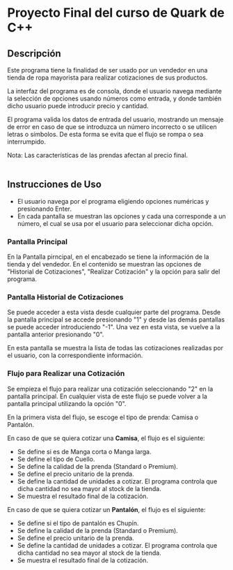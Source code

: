 # Proyecto Final del curso de Quark de C++
## Descripción
Este programa tiene la finalidad de ser usado por un vendedor en una tienda de ropa mayorista para realizar cotizaciones de sus productos.

La interfaz del programa es de consola, donde el usuario navega mediante la selección de opciones usando números como entrada, y donde también dicho usuario puede introducir precio y cantidad.

El programa valida los datos de entrada del usuario, mostrando un mensaje de error en caso de que se introduzca un número incorrecto o se utilicen letras o símbolos. De esta forma se evita que el flujo se rompa o sea interrumpido.

Nota: Las características de las prendas afectan al precio final. 
<br/>
<br/>
## Instrucciones de Uso
- El usuario navega por el programa eligiendo opciones numéricas y presionando Enter.
- En cada pantalla se muestran las opciones y cada una corresponde a un número, el cual se usa por el usuario para seleccionar dicha opción.

### Pantalla Principal
En la Pantalla pirncipal, en el encabezado se tiene la información de la tienda y del vendedor. En el contenido se muestran las opciones de "Historial de Cotizaciones", "Realizar Cotización" y la opción para salir del programa.

### Pantalla Historial de Cotizaciones
Se puede acceder a esta vista desde cualquier parte del programa. Desde la pantalla principal se accede presionando "1" y desde las demás pantallas se puede acceder introduciendo "-1". Una vez en esta vista, se vuelve a la pantalla anterior presionando "0".

En esta pantalla se muestra la lista de todas las cotizaciones realizadas por el usuario, con la correspondiente información.

### Flujo para Realizar una Cotización
Se empieza el flujo para realizar una cotización seleccionando "2" en la pantalla principal. En cualquier vista de este flujo se puede volver a la pantalla principal utilizando la opción "0".

En la primera vista del flujo, se escoge el tipo de prenda: Camisa o Pantalón.

En caso de que se quiera cotizar una **Camisa**, el flujo es el siguiente:
  - Se define si es de Manga corta o Manga larga. 
  - Se define el tipo de Cuello.
  - Se define la calidad de la prenda (Standard o Premium).
  - Se define el precio unitario de la prenda.
  - Se define la cantidad de unidades a cotizar. El programa controla que dicha cantidad no sea mayor al stock de la tienda.
  - Se muestra el resultado final de la cotización.
  
En caso de que se quiera cotizar un **Pantalón**, el flujo es el siguiente:
  - Se define si el tipo de pantalón es Chupín.
  - Se define la calidad de la prenda (Standard o Premium).
  - Se define el precio unitario de la prenda.
  - Se define la cantidad de unidades a cotizar. El programa controla que dicha cantidad no sea mayor al stock de la tienda.
  - Se muestra el resultado final de la cotización.
  
